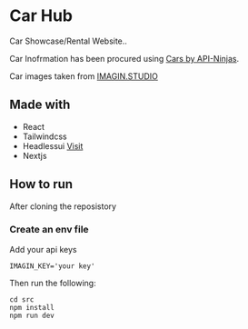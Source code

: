 # Car Hub

Car Showcase/Rental Website..

Car Inofrmation has been procured using [Cars by API-Ninjas](https://rapidapi.com/apininjas/api/cars-by-api-ninjas).

Car images taken from [IMAGIN.STUDIO](https://headlessui.com/)

## Made with

* React
* Tailwindcss
* Headlessui [Visit](https://headlessui.com/)
* Nextjs

## How to run

After cloning the reposistory

### Create an env file 

Add your api keys

```console
IMAGIN_KEY='your key'
```

Then run the following:

```console
cd src
npm install
npm run dev
```

